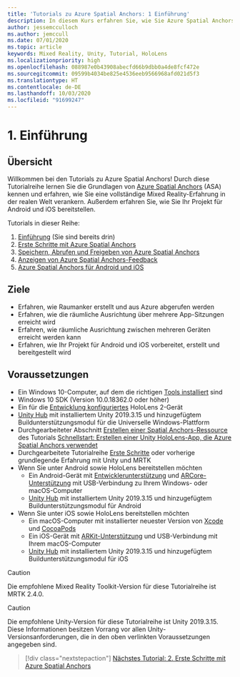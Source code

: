 ```yaml
---
title: 'Tutorials zu Azure Spatial Anchors: 1 Einführung'
description: In diesem Kurs erfahren Sie, wie Sie Azure Spatial Anchors in einer Mixed Reality-Anwendung implementieren.
author: jessemcculloch
ms.author: jemccull
ms.date: 07/01/2020
ms.topic: article
keywords: Mixed Reality, Unity, Tutorial, HoloLens
ms.localizationpriority: high
ms.openlocfilehash: 088987e0b43908abecfd66b9dbb0a4de8fcf472e
ms.sourcegitcommit: 09599b4034be825e4536eeb9566968afd021d5f3
ms.translationtype: HT
ms.contentlocale: de-DE
ms.lasthandoff: 10/03/2020
ms.locfileid: "91699247"
---
```

# <a name="1-introduction"></a>1. Einführung

## <a name="overview"></a>Übersicht

Willkommen bei den Tutorials zu Azure Spatial Anchors! Durch diese Tutorialreihe lernen Sie die Grundlagen von <a href="https://azure.microsoft.com/services/spatial-anchors" target="_blank">Azure Spatial Anchors</a> (ASA) kennen und erfahren, wie Sie eine vollständige Mixed Reality-Erfahrung in der realen Welt verankern. Außerdem erfahren Sie, wie Sie Ihr Projekt für Android und iOS bereitstellen.

Tutorials in dieser Reihe:

1. [Einführung](mr-learning-asa-01.md) (Sie sind bereits drin)
2. [Erste Schritte mit Azure Spatial Anchors](mr-learning-asa-02.md)
3. [Speichern, Abrufen und Freigeben von Azure Spatial Anchors](mr-learning-asa-03.md)
4. [Anzeigen von Azure Spatial Anchors-Feedback](mr-learning-asa-04.md)
5. [Azure Spatial Anchors für Android und iOS](mr-learning-asa-05.md)

## <a name="objectives"></a>Ziele

* Erfahren, wie Raumanker erstellt und aus Azure abgerufen werden
* Erfahren, wie die räumliche Ausrichtung über mehrere App-Sitzungen erreicht wird
* Erfahren, wie räumliche Ausrichtung zwischen mehreren Geräten erreicht werden kann
* Erfahren, wie Ihr Projekt für Android und iOS vorbereitet, erstellt und bereitgestellt wird

## <a name="prerequisites"></a>Voraussetzungen

* Ein Windows 10-Computer, auf dem die richtigen [Tools installiert](../../install-the-tools.md) sind
* Windows 10 SDK (Version 10.0.18362.0 oder höher)
* Ein für die [Entwicklung konfiguriertes](../../platform-capabilities-and-apis/using-visual-studio.md#enabling-developer-mode) HoloLens 2-Gerät
* <a href="https://docs.unity3d.com/Manual/GettingStartedInstallingHub.html" target="_blank">Unity Hub</a> mit installiertem Unity 2019.3.15 und hinzugefügtem Buildunterstützungsmodul für die Universelle Windows-Plattform
* Durchgearbeiteter Abschnitt [Erstellen einer Spatial Anchors-Ressource](https://docs.microsoft.com/azure/spatial-anchors/quickstarts/get-started-unity-hololens#create-a-spatial-anchors-resource) des Tutorials [Schnellstart: Erstellen einer Unity HoloLens-App, die Azure Spatial Anchors verwendet](https://docs.microsoft.com/azure/spatial-anchors/quickstarts/get-started-unity-hololens)
* Durchgearbeitete Tutorialreihe [Erste Schritte](mr-learning-base-01.md) oder vorherige grundlegende Erfahrung mit Unity und MRTK
* Wenn Sie unter Android sowie HoloLens bereitstellen möchten
  * Ein Android-Gerät mit <a href="https://developer.android.com/studio/debug/dev-options" target="_blank">Entwicklerunterstützung</a> und <a href="https://developers.google.com/ar/discover/supported-devices" target="_blank">ARCore-Unterstützung</a> mit USB-Verbindung zu Ihrem Windows- oder macOS-Computer
  * <a href="https://docs.unity3d.com/Manual/GettingStartedInstallingHub.html" target="_blank">Unity Hub</a> mit installiertem Unity 2019.3.15 und hinzugefügtem Buildunterstützungsmodul für Android
* Wenn Sie unter iOS sowie HoloLens bereitstellen möchten
  * Ein macOS-Computer mit installierter neuester Version von <a href="https://geo.itunes.apple.com/us/app/xcode/id497799835?mt=12" target="_blank">Xcode</a> und <a href="https://cocoapods.org" target="_blank">CocoaPods</a>
  * Ein iOS-Gerät mit <a href="https://developer.apple.com/documentation/arkit/verifying_device_support_and_user_permission" target="_blank">ARKit-Unterstützung</a> und USB-Verbindung mit Ihrem macOS-Computer
  * <a href="https://docs.unity3d.com/Manual/GettingStartedInstallingHub.html" target="_blank">Unity Hub</a> mit installiertem Unity 2019.3.15 und hinzugefügtem Buildunterstützungsmodul für iOS

> [!CAUTION]
> Die empfohlene Mixed Reality Toolkit-Version für diese Tutorialreihe ist MRTK 2.4.0.

> [!CAUTION]
> Die empfohlene Unity-Version für diese Tutorialreihe ist Unity 2019.3.15. Diese Informationen besitzen Vorrang vor allen Unity-Versionsanforderungen, die in den oben verlinkten Voraussetzungen angegeben sind.

> [!div class="nextstepaction"]
> [Nächstes Tutorial: 2. Erste Schritte mit Azure Spatial Anchors](mr-learning-asa-02.md)
